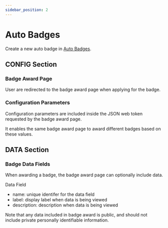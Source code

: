 ```yaml
---
sidebar_position: 2
---
```


# Auto Badges

Create a new auto badge in [Auto Badges](https://app.akaprofiles.com/creator/badges).

## CONFIG Section

### Badge Award Page

User are redirected to the badge award page when applying for the badge.

### Configuration Parameters

Configuration parameters are included inside the JSON web token requested by the badge award page.

It enables the same badge award page to award different badges based on these values.

## DATA Section

### Badge Data Fields

When awarding a badge, the badge award page can optionally include data.

Data Field

- name: unique identifer for the data field
- label: display label when data is being viewed
- description: description when data is being viewed

Note that any data included in badge award is public, and should not include private personally identifiable information.
